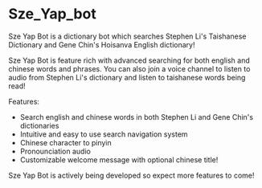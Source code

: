 # Sze_Yap_bot

Sze Yap Bot is a dictionary bot which searches Stephen Li's Taishanese Dictionary and Gene Chin's Hoisanva English dictionary! 

Sze Yap Bot is feature rich with advanced searching for both english and chinese words and phrases. 
You can also join a voice channel to listen to audio from Stephen Li's dictionary and listen to taishanese words being read!

Features:

* Search english and chinese words in both Stephen Li and Gene Chin's dictionaries
* Intuitive and easy to use search navigation system
* Chinese character to pinyin
* Pronounciation audio
* Customizable welcome message with optional chinese title!

Sze Yap Bot is actively being developed so expect more features to come!
